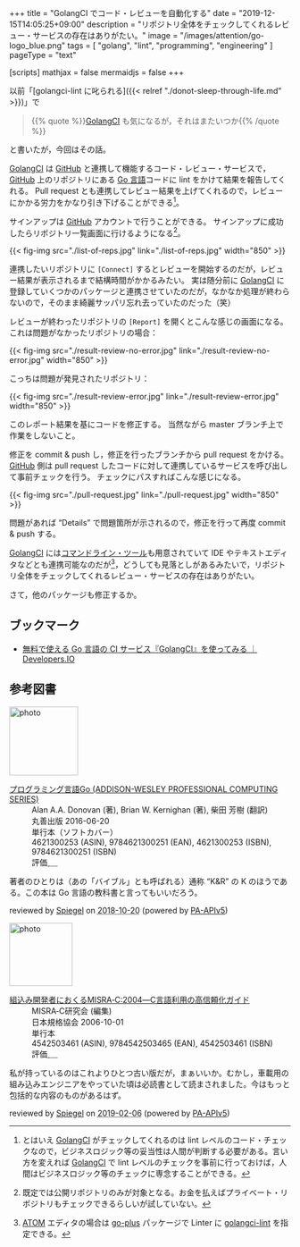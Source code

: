+++
title = "GolangCI でコード・レビューを自動化する"
date =  "2019-12-15T14:05:25+09:00"
description = "リポジトリ全体をチェックしてくれるレビュー・サービスの存在はありがたい。"
image = "/images/attention/go-logo_blue.png"
tags = [ "golang", "lint", "programming", "engineering" ]
pageType = "text"

[scripts]
  mathjax = false
  mermaidjs = false
+++

以前「[golangci-lint に叱られる]({{< relref "./donot-sleep-through-life.md" >}})」で

> {{% quote %}}[GolangCI](https://golangci.com/ "Automated code review for Go") も気になるが，それはまたいつか{{% /quote %}}

と書いたが，今回はその話。

[GolangCI] は [GitHub] と連携して機能するコード・レビュー・サービスで， [GitHub] 上のリポジトリにある [Go 言語]コードに lint をかけて結果を報告してくれる。
Pull request とも連携してレビュー結果を上げてくれるので，レビューにかかる労力をかなり引き下げることができる[^lint1]。

[^lint1]: とはいえ [GolangCI] がチェックしてくれるのは lint レベルのコード・チェックなので，ビジネスロジック等の妥当性は人間が判断する必要がある。言い方を変えれば [GolangCI] で lint レベルのチェックを事前に行っておけば，人間はビジネスロジック等のチェックに専念することができる。

サインアップは [GitHub] アカウントで行うことができる。
サインアップに成功したらリポジトリ一覧画面に行けるようになる[^repos1]。

[^repos1]: 既定では公開リポジトリのみが対象となる。お金を払えばプライベート・リポジトリもチェックできるらしいが試していない。

{{< fig-img src="./list-of-reps.jpg" link="./list-of-reps.jpg" width="850" >}}

連携したいリポジトリに `[Connect]` するとレビューを開始するのだが，レビュー結果が表示されるまで結構時間がかかるみたい。
実は随分前に [GolangCI] に登録していくつかのパッケージと連携させていたのだが，なかなか処理が終わらないので，そのまま綺麗サッパリ忘れ去っていたのだった（笑）

レビューが終わったリポジトリの `[Report]` を開くとこんな感じの画面になる。
これは問題がなかったリポジトリの場合：

{{< fig-img src="./result-review-no-error.jpg" link="./result-review-no-error.jpg" width="850" >}}

こっちは問題が発見されたリポジトリ：

{{< fig-img src="./result-review-error.jpg" link="./result-review-error.jpg" width="850" >}}

このレポート結果を基にコードを修正する。
当然ながら master ブランチ上で作業をしないこと。

修正を commit & push し，修正を行ったブランチから pull request をかける。
[GitHub] 側は pull request したコードに対して連携しているサービスを呼び出して事前チェックを行う。
チェックにパスすればこんな感じになる。

{{< fig-img src="./pull-request.jpg" link="./pull-request.jpg" width="850" >}}

問題があれば “Details” で問題箇所が示されるので，修正を行って再度 commit & push する。

[GolangCI] には[コマンドライン・ツール](https://github.com/golangci/golangci-lint "golangci/golangci-lint: Linters Runner for Go. 5x faster than gometalinter. Nice colored output. Can report only new issues. Fewer false-positives. Yaml/toml config.")も用意されていて IDE やテキストエディタなどとも連携可能なのだが[^atom1]，どうしても見落としがあるみたいで，リポジトリ全体をチェックしてくれるレビュー・サービスの存在はありがたい。

[^atom1]: [ATOM] エディタの場合は [go-plus](https://atom.io/packages/go-plus) パッケージで Linter に [golangci-lint] を指定できる。

さて，他のパッケージも修正するか。

## ブックマーク

- [無料で使える Go 言語の CI サービス『GolangCI』を使ってみる ｜ Developers.IO](https://dev.classmethod.jp/go/golangci/)

[Go]: https://golang.org/ "The Go Programming Language"
[Go 言語]: https://golang.org/ "The Go Programming Language"
[GolangCI]: https://golangci.com/ "Automated code review for Go"
[golangci-lint]: https://github.com/golangci/golangci-lint "golangci/golangci-lint: Linters Runner for Go. 5x faster than gometalinter. Nice colored output. Can report only new issues. Fewer false-positives. Yaml/toml config."
[GitHub]: https://github.com/ "The world’s leading software development platform · GitHub"
[ATOM]: https://atom.io/

## 参考図書

<div class="hreview">
  <div class="photo"><a class="item url" href="https://www.amazon.co.jp/dp/4621300253?tag=baldandersinf-22&linkCode=ogi&th=1&psc=1"><img src="https://m.media-amazon.com/images/I/41meaSLNFfL._SL160_.jpg" width="123" alt="photo"></a></div>
  <dl class="fn">
    <dt><a href="https://www.amazon.co.jp/dp/4621300253?tag=baldandersinf-22&linkCode=ogi&th=1&psc=1">プログラミング言語Go (ADDISON-WESLEY PROFESSIONAL COMPUTING SERIES)</a></dt>
    <dd>Alan A.A. Donovan (著), Brian W. Kernighan (著), 柴田 芳樹 (翻訳)</dd>
    <dd>丸善出版 2016-06-20</dd>
    <dd>単行本（ソフトカバー）</dd>
    <dd>4621300253 (ASIN), 9784621300251 (EAN), 4621300253 (ISBN), 9784621300251 (ISBN)</dd>
    <dd>評価<abbr class="rating fa-sm" title="5">&nbsp;<i class="fas fa-star"></i>&nbsp;<i class="fas fa-star"></i>&nbsp;<i class="fas fa-star"></i>&nbsp;<i class="fas fa-star"></i>&nbsp;<i class="fas fa-star"></i></abbr></dd>
  </dl>
  <p class="description">著者のひとりは（あの「バイブル」とも呼ばれる）通称 “K&amp;R” の K のほうである。この本は Go 言語の教科書と言ってもいいだろう。</p>
  <p class="powered-by">reviewed by <a href='#maker' class='reviewer'>Spiegel</a> on <abbr class="dtreviewed" title="2018-10-20">2018-10-20</abbr> (powered by <a href="https://affiliate.amazon.co.jp/assoc_credentials/home">PA-APIv5</a>)</p>
</div>

<div class="hreview">
  <div class="photo"><a class="item url" href="https://www.amazon.co.jp/dp/4542503461?tag=baldandersinf-22&linkCode=ogi&th=1&psc=1"><img src="https://m.media-amazon.com/images/I/51CAFNAdZPL._SL160_.jpg" width="113" alt="photo"></a></div>
  <dl class="fn">
    <dt><a href="https://www.amazon.co.jp/dp/4542503461?tag=baldandersinf-22&linkCode=ogi&th=1&psc=1">組込み開発者におくるMISRA‐C:2004―C言語利用の高信頼化ガイド</a></dt>
    <dd>MISRA‐C研究会 (編集)</dd>
    <dd>日本規格協会 2006-10-01</dd>
    <dd>単行本</dd>
    <dd>4542503461 (ASIN), 9784542503465 (EAN), 4542503461 (ISBN)</dd>
    <dd>評価<abbr class="rating fa-sm" title="4">&nbsp;<i class="fas fa-star"></i>&nbsp;<i class="fas fa-star"></i>&nbsp;<i class="fas fa-star"></i>&nbsp;<i class="fas fa-star"></i>&nbsp;<i class="far fa-star"></i></abbr></dd>
  </dl>
  <p class="description">私が持っているのはこれよりひとつ古い版だが，まぁいいか。むかし，車載用の組み込みエンジニアをやっていた頃は必読書として読まされました。今はもっと包括的な内容のものがあるはず。</p>
  <p class="powered-by">reviewed by <a href='#maker' class='reviewer'>Spiegel</a> on <abbr class="dtreviewed" title="2019-02-06">2019-02-06</abbr> (powered by <a href="https://affiliate.amazon.co.jp/assoc_credentials/home">PA-APIv5</a>)</p>
</div>
